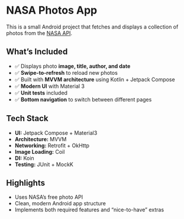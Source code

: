 # NASA Photos App

This is a small Android project that fetches and displays a collection of photos from the [NASA API](https://api.nasa.gov/).

## What’s Included
- ✅ Displays photo **image, title, author, and date**
- ✅ **Swipe-to-refresh** to reload new photos
- ✅ Built with **MVVM architecture** using Kotlin + Jetpack Compose
- ✅ **Modern UI** with Material 3
- ✅ **Unit tests** included
- ✅ **Bottom navigation** to switch between different pages

## Tech Stack
- **UI:** Jetpack Compose + Material3
- **Architecture:** MVVM
- **Networking:** Retrofit + OkHttp
- **Image Loading:** Coil
- **DI:** Koin
- **Testing:** JUnit + MockK

## Highlights
- Uses NASA’s free photo API
- Clean, modern Android app structure
- Implements both required features and “nice-to-have” extras